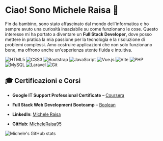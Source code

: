 # Ciao! Sono Michele Raisa 🚀

Fin da bambino, sono stato affascinato dal mondo dell'informatica e ho sempre avuto una curiosità insaziabile su come funzionano le cose. Questo interesse mi ha portato a diventare un **Full Stack Developer**, dove posso mettere in pratica la mia passione per la tecnologia e la risoluzione di problemi complessi. Amo costruire applicazioni che non solo funzionano bene, ma offrono anche un'esperienza utente fluida e intuitiva.

![HTML5](https://img.shields.io/badge/-HTML5-E34F26?style=flat-square&logo=html5&logoColor=white)
![CSS3](https://img.shields.io/badge/-CSS3-1572B6?style=flat-square&logo=css3)
![Bootstrap](https://img.shields.io/badge/-Bootstrap-7952B3?style=flat-square&logo=bootstrap&logoColor=white)
![JavaScript](https://img.shields.io/badge/-JavaScript-F7DF1E?style=flat-square&logo=javascript&logoColor=black)
![Vue.js](https://img.shields.io/badge/-Vue.js-4FC08D?style=flat-square&logo=vue.js&logoColor=white)
![Vite](https://img.shields.io/badge/-Vite-646CFF?style=flat-square&logo=vite&logoColor=white)
![PHP](https://img.shields.io/badge/-PHP-777BB4?style=flat-square&logo=php&logoColor=white)
![MySQL](https://img.shields.io/badge/-MySQL-4479A1?style=flat-square&logo=mysql&logoColor=white)
![Laravel](https://img.shields.io/badge/-Laravel-FF2D20?style=flat-square&logo=laravel&logoColor=white)
![Git](https://img.shields.io/badge/-Git-F05032?style=flat-square&logo=git&logoColor=white)

## 🎓 Certificazioni e Corsi
- **Google IT Support Professional Certificate** – [Coursera](link)
- **Full Stack Web Development Bootcamp** – [Boolean](link)

- **LinkedIn**: [Michele Raisa](https://www.linkedin.com/in/micheleraisa)
- **GitHub**: [MicheleRaisa95](https://github.com/MicheleRaisa95)

![Michele's GitHub stats](https://github-readme-stats.vercel.app/api?username=MicheleRaisa95&show_icons=true&theme=radical)


<!--
**MicheleRaisa95/MicheleRaisa95** is a ✨ _special_ ✨ repository because its `README.md` (this file) appears on your GitHub profile.

Here are some ideas to get you started:

- 🔭 I’m currently working on ...
- 🌱 I’m currently learning ...
- 👯 I’m looking to collaborate on ...
- 🤔 I’m looking for help with ...
- 💬 Ask me about ...
- 📫 How to reach me: ...
- 😄 Pronouns: ...
- ⚡ Fun fact: ...
-->
